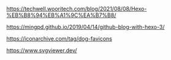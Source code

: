 https://techwell.wooritech.com/blog/2021/08/08/Hexo-%EB%B8%94%EB%A1%9C%EA%B7%B8/

https://mingpd.github.io/2019/04/14/github-blog-with-hexo-3/

https://iconarchive.com/tag/dog-favicons

https://www.svgviewer.dev/
